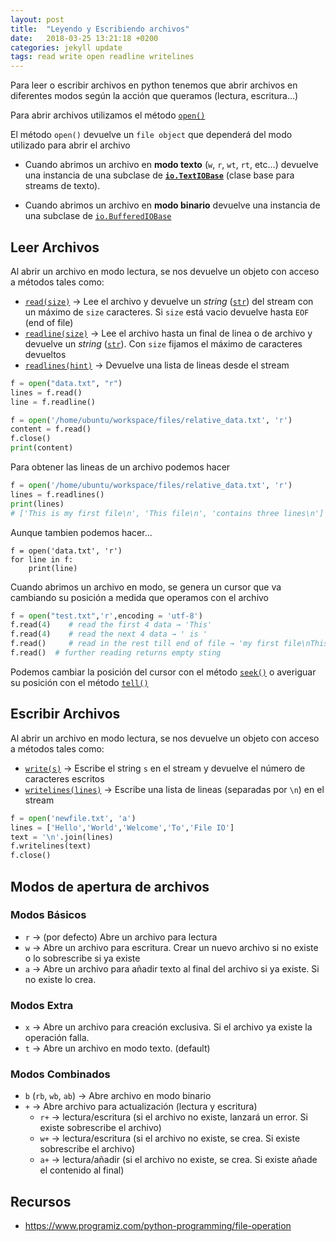 ```yaml
---
layout: post
title:  "Leyendo y Escribiendo archivos"
date:   2018-03-25 13:21:18 +0200
categories: jekyll update
tags: read write open readline writelines
---
```


Para leer o escribir archivos en python tenemos que abrir archivos en diferentes modos según la acción que queramos (lectura, escritura...)

Para abrir archivos utilizamos el método [`open()`](https://docs.python.org/3.5/library/functions.html#open)

El método `open()` devuelve un `file object` que dependerá del modo utilizado para abrir el archivo

- Cuando abrimos un archivo en **modo texto**  (`w`, `r`, `wt`, `rt`, etc...) devuelve una instancia de una subclase de [**`io.TextIOBase`**](https://docs.python.org/3.5/library/io.html#io.TextIOBase) (clase base para streams de texto). 

- Cuando abrimos un archivo en **modo binario** devuelve una instancia de una subclase de [`io.BufferedIOBase`](https://docs.python.org/3.5/library/io.html#io.BufferedIOBase) 

## Leer Archivos 

 Al abrir un archivo en modo lectura, se nos devuelve un objeto con acceso a métodos tales como:
- [`read(size)`](https://docs.python.org/3.5/library/io.html#io.BufferedIOBase) → Lee el archivo y devuelve un _string_ ([`str`](https://docs.python.org/3.5/library/stdtypes.html#str)) del stream con un máximo de `size` caracteres. Si `size` está vacio devuelve hasta `EOF` (end of file)
- [`readline(size)`](https://docs.python.org/3.5/library/io.html#io.TextIOBase.readline) → Lee el archivo hasta un final de linea o de archivo y devuelve un _string_ ([`str`](https://docs.python.org/3.5/library/stdtypes.html#str)). Con `size` fijamos el máximo de caracteres devueltos
- [`readlines(hint)`](https://docs.python.org/3.5/library/io.html#io.IOBase.readlines) → Devuelve una lista de lineas desde el stream

``` python
f = open("data.txt", "r")
lines = f.read()
line = f.readline()
```

``` python
f = open('/home/ubuntu/workspace/files/relative_data.txt', 'r')
content = f.read()
f.close()
print(content)
```

Para obtener las lineas de un archivo podemos hacer
``` python
f = open('/home/ubuntu/workspace/files/relative_data.txt', 'r')
lines = f.readlines()
print(lines)
# ['This is my first file\n', 'This file\n', 'contains three lines\n']
```

Aunque tambien podemos hacer... 
```
f = open('data.txt', 'r')
for line in f:
    print(line)
```

Cuando abrimos un archivo en modo, se genera un cursor que va cambiando su posición a medida que operamos con el archivo 

``` python
f = open("test.txt",'r',encoding = 'utf-8')
f.read(4)    # read the first 4 data → 'This'
f.read(4)    # read the next 4 data → ' is '
f.read()     # read in the rest till end of file → 'my first file\nThis file\ncontains three lines\n'
f.read()  # further reading returns empty sting
```

Podemos cambiar la posición del cursor con el método [`seek()`](https://docs.python.org/3.5/library/io.html#io.IOBase.seek) o averiguar su posición con el método [`tell()`](https://docs.python.org/3.5/library/io.html#io.IOBase.tell) 


## Escribir Archivos 

Al abrir un archivo en modo lectura, se nos devuelve un objeto con acceso a métodos tales como:
- [`write(s)`](https://docs.python.org/3.5/library/io.html#io.TextIOBase.write) → Escribe el string `s` en el stream y devuelve el número de caracteres escritos
- [`writelines(lines)`](https://docs.python.org/3.5/library/io.html#io.IOBase.writelines) → Escribe una lista de lineas (separadas por `\n`) en el stream

``` python
f = open('newfile.txt', 'a')
lines = ['Hello','World','Welcome','To','File IO']
text = '\n'.join(lines)
f.writelines(text)
f.close()
```

## Modos de apertura de archivos

### Modos Básicos
- `r` → (por defecto) Abre un archivo para lectura
- `w` → Abre un archivo para escritura. Crear un nuevo archivo si no existe o lo sobrescribe si ya existe
- `a` → Abre un archivo para añadir texto al final del archivo si ya existe. Si no existe lo crea.

### Modos Extra
- `x`	→ Abre un archivo para creación exclusiva. Si el archivo ya existe la operación falla.
- `t`	→ Abre un archivo en modo texto. (default)

### Modos Combinados
- `b` (`rb`, `wb`, `ab`) → Abre archivo en modo binario
- `+` → Abre archivo para actualización (lectura y escritura)
    - `r+` → lectura/escritura (si el archivo no existe, lanzará un error. Si existe sobrescribe el archivo)
    - `w+` → lectura/escritura (si el archivo no existe, se crea. Si existe sobrescribe el archivo)
    - `a+` → lectura/añadir (si el archivo no existe, se crea. Si existe añade el contenido al final)

## Recursos

- <https://www.programiz.com/python-programming/file-operation>